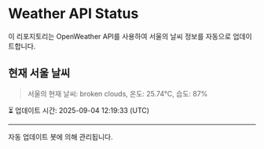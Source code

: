 
# Weather API Status

이 리포지토리는 OpenWeather API를 사용하여 서울의 날씨 정보를 자동으로 업데이트합니다.

## 현재 서울 날씨
> 서울의 현재 날씨: broken clouds, 온도: 25.74°C, 습도: 87%

⏳ 업데이트 시간: 2025-09-04 12:19:33 (UTC)

---
자동 업데이트 봇에 의해 관리됩니다.
